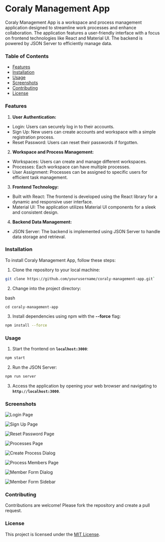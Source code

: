 # Coraly Management App

Coraly Management App is a workspace and process management application designed to streamline work processes and enhance collaboration. The application features a user-friendly interface with a focus on frontend technologies like React and Material UI. The backend is powered by JSON Server to efficiently manage data.

### Table of Contents

- [Features](#features)
- [Installation](#installation)
- [Usage](#usage)
- [Screenshots](#screenshots)
- [Contributing](#contributing)
- [License](#license)

### Features

1. **User Authentication:**

- Login: Users can securely log in to their accounts.
- Sign Up: New users can create accounts and workspace with a simple registration process.
- Reset Password: Users can reset their passwords if forgotten.

2. **Workspace and Process Management:**

- Workspaces: Users can create and manage different workspaces.
- Processes: Each workspace can have multiple processes.
- User Assignment: Processes can be assigned to specific users for efficient task management.

3. **Frontend Technology:**

- Built with React: The frontend is developed using the React library for a dynamic and responsive user interface.
- Material UI: The application utilizes Material UI components for a sleek and consistent design.

4. **Backend Data Management:**

- JSON Server: The backend is implemented using JSON Server to handle data storage and retrieval.

### Installation

To install Coraly Management App, follow these steps:

1. Clone the repository to your local machine:

```bash
git clone https://github.com/yourusername/coraly-management-app.git`
```

2. Change into the project directory:

bash

```
cd coraly-management-app
```

3. Install dependencies using npm with the **--force** flag:

```bash
npm install --force
```

### Usage

1. Start the frontend on **`localhost:3000`**:

```bash
npm start
```

2. Run the JSON Server:

```bash
npm run server
```

3. Access the application by opening your web browser and navigating to **`http://localhost:3000`**.

### Screenshots

![_Login Page_](./public/screenshots/login.png)

![_Sign Up Page_](./public/screenshots/signup.png)

![_Reset Password Page_](./public/screenshots/reset_password.png)

![_Processes Page_](./public/screenshots/processes.png)

![_Create Process Dialog_](./public/screenshots/create_process.png)

![_Process Members Page_](./public/screenshots/process_members.png)

![_Member Form Dialog_](./public/screenshots/member_form_dialog.png)

![_Member Form Sidebar_](./public/screenshots/member_form_sidebar.png)

### Contributing

Contributions are welcome! Please fork the repository and create a pull request.

### License

This project is licensed under the [MIT License](https://opensource.org/license/mit/).

